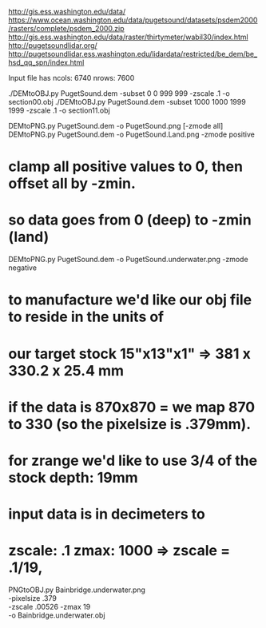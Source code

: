 http://gis.ess.washington.edu/data/
https://www.ocean.washington.edu/data/pugetsound/datasets/psdem2000/rasters/complete/psdem_2000.zip
http://gis.ess.washington.edu/data/raster/thirtymeter/wabil30/index.html
http://pugetsoundlidar.org/
http://pugetsoundlidar.ess.washington.edu/lidardata/restricted/be_dem/be_hsd_qq_spn/index.html

Input file has
ncols: 6740
nrows: 7600

./DEMtoOBJ.py PugetSound.dem -subset 0 0 999 999 -zscale .1 -o section00.obj
./DEMtoOBJ.py PugetSound.dem -subset 1000 1000 1999 1999 -zscale .1 -o section11.obj

DEMtoPNG.py PugetSound.dem -o PugetSound.png [-zmode all]
DEMtoPNG.py PugetSound.dem -o PugetSound.Land.png -zmode positive

# clamp all positive values to 0, then offset all by -zmin.
# so data goes from 0 (deep) to -zmin (land)
DEMtoPNG.py PugetSound.dem -o PugetSound.underwater.png -zmode negative

# to manufacture we'd like our obj file to reside in the units of
# our target stock 15"x13"x1" => 381 x 330.2 x 25.4 mm
# if the data is 870x870 = we map 870 to 330 (so the pixelsize is .379mm).
# for zrange we'd like to use 3/4 of the stock depth: 19mm
# input data is in decimeters to 
# zscale: .1 zmax: 1000 => zscale = .1/19,

PNGtoOBJ.py  Bainbridge.underwater.png \
    -pixelsize .379 \
    -zscale .00526 -zmax 19  \
    -o Bainbridge.underwater.obj


